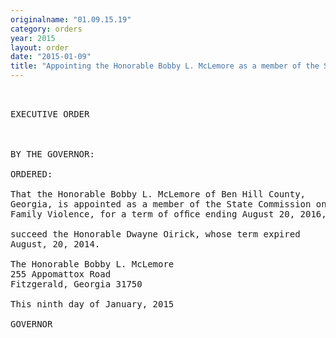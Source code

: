 ```yaml
---
originalname: "01.09.15.19"
category: orders
year: 2015
layout: order
date: "2015-01-09"
title: "Appointing the Honorable Bobby L. McLemore as a member of the State Commission on Family Violence"
---
```

<pre>
 

EXECUTIVE ORDER

 

BY THE GOVERNOR:

ORDERED:

That the Honorable Bobby L. McLemore of Ben Hill County,
Georgia, is appointed as a member of the State Commission on
Family Violence, for a term of ofﬁce ending August 20, 2016, to

succeed the Honorable Dwayne Oirick, whose term expired
August, 20, 2014.

The Honorable Bobby L. McLemore
255 Appomattox Road
Fitzgerald, Georgia 31750

This ninth day of January, 2015

GOVERNOR

 

 

</pre>
